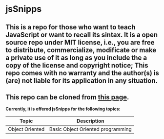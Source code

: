 # jsSnipps
## This is a repo for those who want to teach JavaScript or want to recall its sintax. It is a open source repo under MIT license, i.e., you are free to distribute, commercialize, modificate or make a private use of it as long as you include the a copy of the license and copyright notice; This repo comes with no warranty and the author(s) is (are) not liable for its application in any situation.

## This repo can be cloned from [this page](https://github.com/hugolimachaves/jsSnipps).

__Currently, it is offered jsSnipps for the following topics:__

| Topic | Description |
| ------ | ----------- |
| Object Oriented   | Basic Object Oriented programming |

